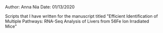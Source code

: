 Author: Anna Nia
Date: 01/13/2020

Scripts that I have written for the manuscript titled "Efficient Identification of Multiple Pathways: RNA-Seq Analysis of Livers from 56Fe Ion Irradiated Mice"

